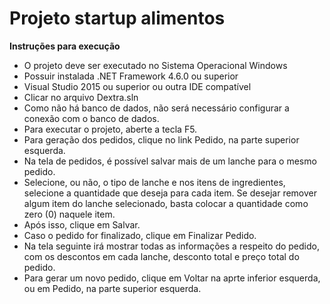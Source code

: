 # Projeto startup alimentos

<b>Instruções para execução</b>

- O projeto deve ser executado no Sistema Operacional Windows
- Possuir instalada .NET Framework 4.6.0 ou superior
- Visual Studio 2015 ou superior ou outra IDE compatível
- Clicar no arquivo Dextra.sln
- Como não há banco de dados, não será necessário configurar a conexão com o banco de dados.
- Para executar o projeto, aberte a tecla F5.
- Para geração dos pedidos, clique no link Pedido, na parte superior esquerda.
- Na tela de pedidos, é possível salvar mais de um lanche para o mesmo pedido.
- Selecione, ou não, o tipo de lanche e nos itens de ingredientes, selecione a quantidade que deseja para cada item. Se desejar remover algum item do lanche selecionado, basta colocar a quantidade como zero (0) naquele item.
- Após isso, clique em Salvar.
- Caso o pedido for finalizado, clique em Finalizar Pedido.
- Na tela seguinte irá mostrar todas as informações a respeito do pedido, com os descontos em cada lanche, desconto total e preço total do pedido.
- Para gerar um novo pedido, clique em Voltar na aprte inferior esquerda, ou em Pedido, na parte superior esquerda.

